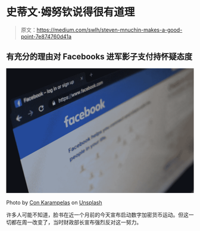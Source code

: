 # 史蒂文·姆努钦说得很有道理

> 原文：<https://medium.com/swlh/steven-mnuchin-makes-a-good-point-7e874760d41a>

## 有充分的理由对 Facebooks 进军影子支付持怀疑态度

![](img/3542e34c7284c06eb39c02625f2305f5.png)

Photo by [Con Karampelas](https://unsplash.com/@conkarampelas?utm_source=unsplash&utm_medium=referral&utm_content=creditCopyText) on [Unsplash](https://unsplash.com/search/photos/facebook?utm_source=unsplash&utm_medium=referral&utm_content=creditCopyText)

许多人可能不知道，脸书在近一个月前的今天宣布启动数字加密货币运动。但这一切都在周一改变了，当时财政部长宣布强烈反对这一努力。